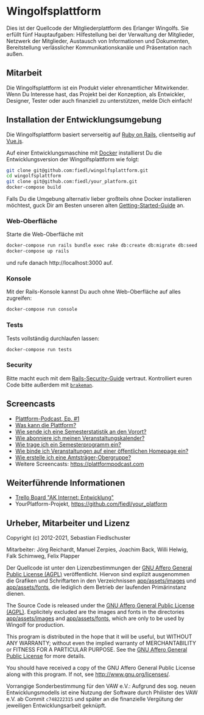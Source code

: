 # Wingolfsplattform

Dies ist der Quellcode der Mitgliederplattform des Erlanger Wingolfs. Sie erfüllt fünf Hauptaufgaben: Hilfestellung bei der Verwaltung der Mitglieder, Netzwerk der Mitglieder, Austausch von Informationen und Dokumenten, Bereitstellung verlässlicher Kommunikationskanäle und Präsentation nach außen.

## Mitarbeit

Die Wingolfsplattform ist ein Produkt vieler ehrenamtlicher Mitwirkender. Wenn Du Interesse hast, das Projekt bei der Konzeption, als Entwickler, Designer, Tester oder auch finanziell zu unterstützen, melde Dich einfach!

## Installation der Entwicklungsumgebung

Die Wingolfsplattform basiert serverseitig auf [Ruby on Rails](http://rubyonrails.org/), clientseitig auf [Vue.js](https://vuejs.org).

Auf einer Entwicklungsmaschine mit [Docker](https://www.docker.com) installierst Du die Entwicklungsversion der Wingolfsplattform wie folgt:

```bash
git clone git@github.com:fiedl/wingolfsplattform.git
cd wingolfsplattform
git clone git@github.com:fiedl/your_platform.git
docker-compose build
```

Falls Du die Umgebung alternativ lieber großteils ohne Docker installieren möchtest, guck Dir am Besten unseren alten [Getting-Started-Guide](https://github.com/fiedl/wingolfsplattform/wiki/Getting-Started) an.

### Web-Oberfläche

Starte die Web-Oberfläche mit

```bash
docker-compose run rails bundle exec rake db:create db:migrate db:seed
docker-compose up rails
```

und rufe danach http://localhost:3000 auf.

### Konsole

Mit der Rails-Konsole kannst Du auch ohne Web-Oberfläche auf alles zugreifen:

```bash
docker-compose run console
```

### Tests

Tests vollständig durchlaufen lassen:

```bash
docker-compose run tests
```


### Security

Bitte macht euch mit dem [Rails-Security-Guide](http://guides.rubyonrails.org/security.html) vertraut. Kontrolliert euren Code bitte außerdem mit [`brakeman`](https://github.com/presidentbeef/brakeman).


## Screencasts

* [Plattform-Podcast, Ep. #1](https://plattformpodcast.com/1)
* [Was kann die Plattform?](https://youtu.be/xAiQo1wOq5Y)
* [Wie sende ich eine Semesterstatistik an den Vorort?](https://youtu.be/BeqTjedVP8Y)
* [Wie abonniere ich meinen Veranstaltungskalender?](https://youtu.be/ryHnG9fsglg)
* [Wie trage ich ein Semesterprogramm ein?](https://youtu.be/wmP_4n0SGpM)
* [Wie binde ich Veranstaltungen auf einer öffentlichen Homepage ein?](https://youtu.be/4wAdcpLiAfE)
* [Wie erstelle ich eine Amtsträger-Obergruppe?](https://youtu.be/AjROKOdXA8M)
* Weitere Screencasts: https://plattformpodcast.com

## Weiterführende Informationen

* [Trello Board "AK Internet: Entwicklung"](https://trello.com/board/ak-internet-entwicklung/50006d110ad48e941e8496d2)
* YourPlatform-Projekt, https://github.com/fiedl/your_platform


## Urheber, Mitarbeiter und Lizenz

Copyright (c) 2012-2021, Sebastian Fiedlschuster

Mitarbeiter: Jörg Reichardt, Manuel Zerpies, Joachim Back, Willi Helwig, Falk Schimweg, Felix Plapper

Der Quellcode ist unter den Lizenzbestimmungen der [GNU Affero General Public License (AGPL)](AGPL.txt) veröffentlicht. Hiervon sind explizit ausgenommen die Grafiken und Schriftarten in den Verzeichnissen [app/assets/images](app/assets/images) und [app/assets/fonts](app/assets/fonts), die lediglich dem Betrieb der laufenden Primärinstanz dienen.

The Source Code is released under the [GNU Affero General Public License (AGPL)](AGPL.txt). Explicitely excluded are the images and fonts in the directories [app/assets/images](app/assets/images) and [app/assets/fonts](app/assets/fonts), which are only to be used by Wingolf for production.

This program is distributed in the hope that it will be useful,
but WITHOUT ANY WARRANTY; without even the implied warranty of
MERCHANTABILITY or FITNESS FOR A PARTICULAR PURPOSE.  See the
[GNU Affero General Public License](AGPL.txt) for more details.

You should have received a copy of the GNU Affero General Public License
along with this program.  If not, see <http://www.gnu.org/licenses/>.

Vorrangige Sonderbestimmung für den VAW e.V.: Aufgrund des sog. neuen Entwicklungsmodells ist eine Nutzung der Software durch Philister des VAW e.V. ab Commit `c748222315` und später an die finanzielle Vergütung der jeweiligen Entwicklungsarbeit geknüpft.
